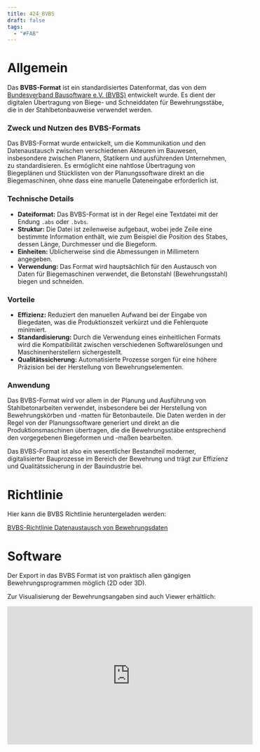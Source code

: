 ```yaml
---
title: 424_BVBS
draft: false
tags:
  - "#FAB"
---
```

 
# Allgemein

Das **BVBS-Format** ist ein standardisiertes Datenformat, das von dem [Bundesverband Bausoftware e.V. (BVBS)](https://www.bvbs.de/) entwickelt wurde. Es dient der digitalen Übertragung von Biege- und Schneiddaten für Bewehrungsstäbe, die in der Stahlbetonbauweise verwendet werden.

### Zweck und Nutzen des BVBS-Formats

Das BVBS-Format wurde entwickelt, um die Kommunikation und den Datenaustausch zwischen verschiedenen Akteuren im Bauwesen, insbesondere zwischen Planern, Statikern und ausführenden Unternehmen, zu standardisieren. Es ermöglicht eine nahtlose Übertragung von Biegeplänen und Stücklisten von der Planungssoftware direkt an die Biegemaschinen, ohne dass eine manuelle Dateneingabe erforderlich ist.

### Technische Details

- **Dateiformat:** Das BVBS-Format ist in der Regel eine Textdatei mit der Endung `.abs` oder `.bvbs`.
- **Struktur:** Die Datei ist zeilenweise aufgebaut, wobei jede Zeile eine bestimmte Information enthält, wie zum Beispiel die Position des Stabes, dessen Länge, Durchmesser und die Biegeform.
- **Einheiten:** Üblicherweise sind die Abmessungen in Millimetern angegeben.
- **Verwendung:** Das Format wird hauptsächlich für den Austausch von Daten für Biegemaschinen verwendet, die Betonstahl (Bewehrungsstahl) biegen und schneiden.

### Vorteile

- **Effizienz:** Reduziert den manuellen Aufwand bei der Eingabe von Biegedaten, was die Produktionszeit verkürzt und die Fehlerquote minimiert.
- **Standardisierung:** Durch die Verwendung eines einheitlichen Formats wird die Kompatibilität zwischen verschiedenen Softwarelösungen und Maschinenherstellern sichergestellt.
- **Qualitätssicherung:** Automatisierte Prozesse sorgen für eine höhere Präzision bei der Herstellung von Bewehrungselementen.

### Anwendung

Das BVBS-Format wird vor allem in der Planung und Ausführung von Stahlbetonarbeiten verwendet, insbesondere bei der Herstellung von Bewehrungskörben und -matten für Betonbauteile. Die Daten werden in der Regel von der Planungssoftware generiert und direkt an die Produktionsmaschinen übertragen, die die Bewehrungsstäbe entsprechend den vorgegebenen Biegeformen und -maßen bearbeiten.

Das BVBS-Format ist also ein wesentlicher Bestandteil moderner, digitalisierter Bauprozesse im Bereich der Bewehrung und trägt zur Effizienz und Qualitätssicherung in der Bauindustrie bei.

# Richtlinie

Hier kann die BVBS Richtlinie heruntergeladen werden:

[BVBS-Richtlinie Datenaustausch von Bewehrungsdaten](https://www.bvbs.de/wp-content/uploads/2024/01/BVBS-Richtlinie-Austausch-von-Bewehrungsdaten-3.1-Dt_202100614.pdf)

# Software

Der Export in das BVBS Format ist von praktisch allen gängigen Bewehrungsprogrammen möglich (2D oder 3D).

Zur Visualisierung der Bewehrungsangaben sind auch Viewer erhältlich:


<iframe width="560" height="315" src="https://www.youtube.com/embed/SX3_53XH8Q8?si=Ca_E8YuABvRdrNyp" title="YouTube video player" frameborder="0" allow="accelerometer; autoplay; clipboard-write; encrypted-media; gyroscope; picture-in-picture; web-share" referrerpolicy="strict-origin-when-cross-origin" allowfullscreen></iframe>